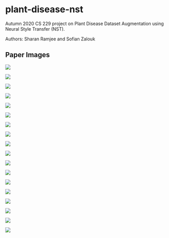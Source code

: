 # plant-disease-nst
Autumn 2020 CS 229 project on Plant Disease Dataset Augmentation using Neural Style Transfer (NST).

Authors: Sharan Ramjee and Sofian Zalouk

## Paper Images

![](paper_images/balancing_cm.png)

![](paper_images/cyclegan_cm.png)

![](paper_images/cyclegan_output_failure.png)

![](paper_images/cyclegan_output_success.png)

![](paper_images/cyclegan_pca.png)

![](paper_images/cyclegan_tsne.png)

![](paper_images/leaf_mask.png)

![](paper_images/leaf_masked_nst.jpg)

![](paper_images/leaf_nst.jpg)

![](paper_images/masked_nst.jpg)

![](paper_images/no_aug_cm.png)

![](paper_images/no_balancing_cm.png)

![](paper_images/nst.jpg)

![](paper_images/nst_cm.png)

![](paper_images/nst_pca.png)

![](paper_images/nst_qualitative.png)

![](paper_images/pipeline_final.png)

![](paper_images/plantvillage_classes.png)

